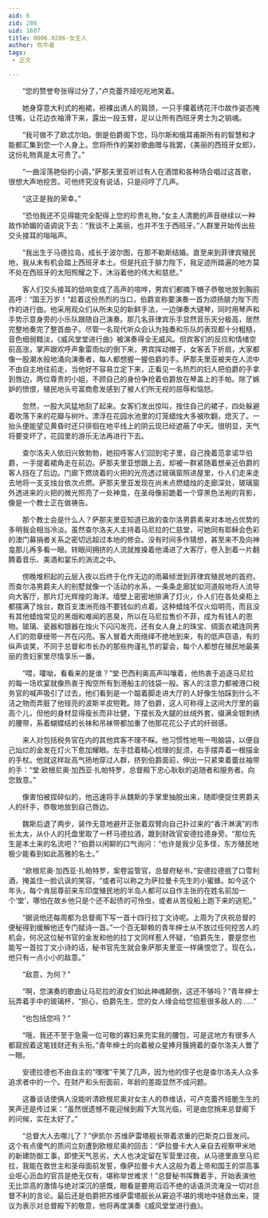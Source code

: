 ```yaml
---
aid: 6
zid: 286
uid: 1607
title: 0006.0286-女主人
author: 吹牛者
tags: 
 - 正文

---
```




　　“您的赞誉夸张得过分了，”卢克蕾齐娅吃吃地笑着。

　　她身穿意大利式的袍裙，袒裸出诱人的肩颈，一只手攥着绣花汗巾故作姿态掩住嘴，让花边衣袖滑下来，露出一段玉臂，足以让所有西班牙男士为之销魂。

　　“我可做不了欧忒尔珀。倒是伯爵阁下您，玛尔斯和俄耳甫斯所有的智慧和才能都汇集到您一个人身上。您将所作的美妙歌曲赠与我罢，《美丽的西班牙女郎》，这份礼物真是太可贵了。”

　　“一曲淫荡艳俗的小调，”萨那夫里亚听过有人在酒馆和各种场合唱过这首歌，很想大声地挖苦。可他终究没有说话，只是闷哼了几声。

　　“这正是我的荣幸。”

　　“恐怕我还不见得能完全配得上您的珍贵礼物，”女主人清脆的声音继续以一种故作娇媚的语调说下去：“我谈不上美丽，也并不生于西班牙。”人群里开始传出些交头接耳的嗡嗡声。

　　“我出生于马德拉岛，成长于波尔图，在那不勒斯结婚。直至来到菲律宾殖民地，我从未有机会踏上西班牙本土。但是托庇于腓力陛下，我足迹所踏遍的地方莫不处在西班牙的太阳照耀之下，沐浴着他的伟大和慈悲。”

　　客人们交头接耳的低响变成了高声的喧哗，男宾们都摘下帽子恭敬地放到胸前高呼：“国王万岁！”趁着这份热烈的当口，伯爵宣称要演奏一首为颂扬腓力陛下而作的进行曲。他采用观众们从所未见的新鲜手法，一边弹奏大键琴，同时用琴声和手势示意身旁的小乐队跟随自己演奏。那几名菲律宾乐手显然音乐天分极高，居然完整地奏完了整首曲子。尽管一名现代听众会认为独奏和乐队的表现都十分粗糙，音色细弱黯淡，《威风堂堂进行曲》被演奏得全无威风。但宾客们的反应和情绪空前高涨，掌声跟欢呼声象雷雨似的倒下来，男宾挥动帽子，女客丢下折扇，大家都像一股潮水般地涌向演奏者，每人都想握一握伯爵的手。萨那夫里亚被夹在人流中不由自主地往前走，当他好不容易立定下来，正看见一名热烈的妇人把伯爵的手拿到唇边，两位尊贵的小姐，不顾自己的身份争抢着伯爵放在琴盖上的手帕。除了嫉妒的愤恨，殖民地头号富商愈发感到了被人们所无视的屈辱和恼怒。

　　忽然，一股大风猛地刮了起来。女客们发出惊叫，按住自己的裙子，四处躲避着吹落下来的花瓣与树叶。漂浮在花园水池里的灯笼蜡烛大多被吹翻，熄灭了。一抬头便能望见黄昏时还只徘徊在地平线上的阴云现已经遮蔽了中天。很明显，天气将要变坏了，花园里的游乐无法再进行下去。

　　查尔洛夫人依旧兴致勃勃，她招呼客人们回到宅子里，自己挽着范拿诺华伯爵，一手提着裙角走在前边。萨那夫里亚想跟上去，却被一群紧随着想亲近伯爵的客人挡在了后边。门廊下燃烧着的火把的光亮透过玻璃窗照进屋里，仆人们走来走去地将一支支烛台依次点燃。萨那夫里亚发现在尚未点燃蜡烛的走廊深处，玻璃窗外透进来的火把的微光照亮了一处神龛，在圣母像前跪着一个穿黑色法袍的背影，像是一个教士正在做祷告。

　　那个教士会是什么人？萨那夫里亚知道已故的查尔洛男爵素来对本地占优势的多明我会相当冷淡。虽然查尔洛夫人主持着马尼拉的仁慈堂，可她同有耶稣会色彩的澳门募捐者关系之密切远超过本地的修会。没有时间多作猜想，甚至来不及向神龛那儿再多看一眼。转眼间拥挤的人流就推搡着他涌进了大客厅，卷入到着一片翻腾着音乐、美酒和宴乐的涡流之中。

　　傍晚堆积起的云层入夜以后终于化作无边的雨幕倾泄到菲律宾殖民地的首府。而查尔洛男爵夫人的别墅就像一个活动的水系，一条条走廊犹如河道般地将人流导向大客厅，那片灯光辉煌的海洋。墙壁上密密地排满了灯火，仆人们在各处桌柜上都摆满了烛台，数百支澳洲亮烛不要钱似的点着。这种蜡烛不仅火焰明亮，而且没有其他蜡烛常见的黑烟和难闻的恶臭，所以在马尼拉售价不菲，成为有钱人的恩物。玻璃、瓷器和银器在烛火下闪闪发亮，还有女人身上的珠宝、绸面衣裙连同男人们的勋章绶带一齐在闪亮。客人冒着大雨络绎不绝地到来，有的低声窃语，有的纵声谈笑，不同于总督和市长办的那些拘谨礼节的宴会，每个人都想在殖民地最美丽的贵妇家里尽情享乐一番。

　　“喂，嚯呦，看看来的是谁？”堂·巴西利奥高声叫嚷着，他热衷于追逐马尼拉的每一场欢宴就像热衷于掏空所有到港船主的钱袋一般。客人的注意力都被港口税务官的喊声吸引了过去，他们看到是一个踮着脚走进大厅的人好像生怕踩到什么不洁之物而弄脏了他锃亮的波斯羊皮短靴。除了伯爵，这人可称得上这间大厅里的最高个儿，但他的身材显得瘦长而非壮健，下摆长及大腿的丝绒外套，缀满金银刺绣的腰带，系着蝴蝶结的长袜和吊袜带都加重了他那花花公子式的纤弱感。

　　来人对包括税务官在内的其他宾客不理不睬。他习惯性地甩一甩脑袋，以便自己灿烂的金发在灯火下愈加耀眼。左手捻着精心梳理的髭须，右手摆弄着一根描金的手杖。他就这样趾高气扬地穿过人群，挤到伯爵面前，伸出一只紧束着蕾丝袖带的手：“堂·欧根尼奥·加西亚·扎帕特罗，总督殿下忠心耿耿的追随者和服务者。向您致意。”

　　像害怕被捏碎似的，他迅速将手从魏斯的手掌里抽脱出来，随即便捉住男爵夫人的纤手，恭敬地放到自己唇边。

　　魏斯后退了两步，装作无意地避开正张着双臂向自己扑过来的“香汗淋漓”的市长太太，从仆人的托盘里取了一杯马德拉酒，踱到财政官安德拉德身旁。“那位先生是本土来的名流吧？”伯爵以闲聊的口气询问：“也许是我少见多怪，东方殖民地极少能看到如此高雅的名士。”

　　“欧根尼奥·加西亚·扎帕特罗，案卷监管官，总督府秘书，”安德拉德抿了口雪利酒，掩盖住一脸讥讽的笑容，“或者可以称之为萨拉曼卡先生的小蜜蜂。如今这个年头，每个肯屈尊前来东印度殖民地的半岛人都可以自作主张的在姓名前加一个‘堂’，哪怕在故乡他只是个还不起债的可怜虫，或者从苦役船上跑下来的逃犯。”

　　“据说他还每周都为总督阁下写一首十四行拉丁文诗呢。上周为了庆祝总督的便秘得到缓解他还专门赋诗一首。”一个百无聊赖的青年绅士从不放过任何挖苦人的机会，何况这位秘书官的金发和他的拉丁文同样惹人怀疑，“伯爵先生，要是您也能写一首拉丁文小诗的话，秘书官先生就会象萨那夫里亚一样痛恨您了。现在么，他只有一点小小的敌意。”

　　“敌意，为何？”

　　“啊，您演奏的歌曲让马尼拉的淑女们如此神魂颠倒，这还不够吗？”青年绅士玩弄着手中的玻璃杯，“担心，伯爵先生，您的女人缘会给您招惹很多敌人的……”

　　“也包括您吗？”

　　“哦，我还不至于急需一位可敬的寡妇来充实我的腰包，可是这地方有很多人都窥觊着这笔钱财还有头衔。”青年绅士的向着被众星捧月簇拥着的查尔洛夫人瞥了一眼。

　　安德拉德也不由自主的“嘿嘿”干笑了几声，因为他的侄子也是查尔洛夫人众多追求者中的一个。在财产和头衔面前，年龄的差距显然不成问题。

　　这番谈话使俩人没能听清欧根尼奥对女主人的恭维话，可卢克蕾齐娅脆生生的笑声还是传过来：“虽然很遗憾不能迎候到殿下大驾光临，可是由您捎来总督阁下的问候，实在太好了。”

　　“总督大人去哪儿了？”伊凯尔·苏维萨雷塔舰长带着浓重的巴斯克口音发问。这个有点傻气的质问立刻遭到欧根尼奥的回击：“萨拉曼卡大人亲自去视察甲米地的新建防御工事，即使天气恶劣，大人也决定留在军营里过夜。从马德里直至马尼拉，我能在救世主和圣母面前发誓，像萨拉曼卡大人这般为着上帝和国王的崇高事业呕心沥血的官员是绝无仅有，堪称举世难求！”总督秘书挥舞着手，开始表演他无比崇高的激情与绝对深沉的感慨，眼看是要用滔滔不绝的话语洪流淹没一切对总督不利的言论。最后还是伯爵把苏维萨雷塔舰长从窘迫不堪的境地中拯救出来，提议为表示对总督殿下的敬意，他将再度演奏《威风堂堂进行曲》。


